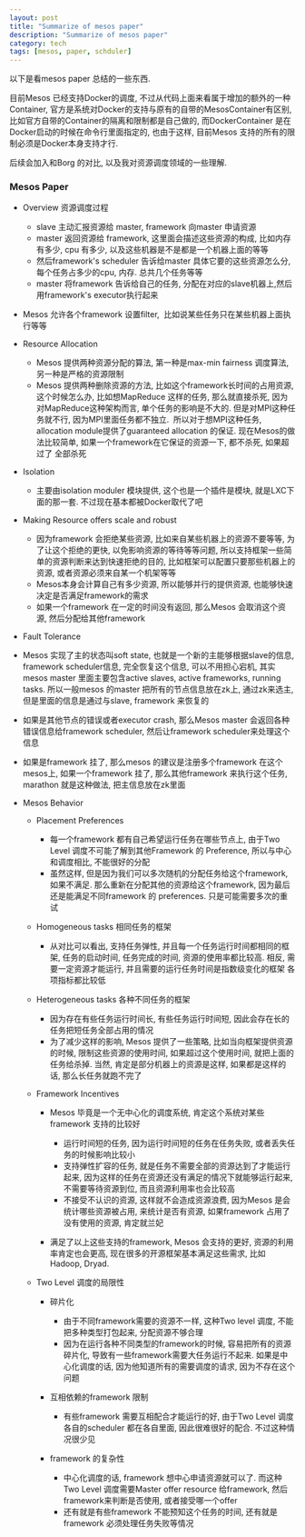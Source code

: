 ```yaml
---
layout: post
title: "Summarize of mesos paper"
description: "Summarize of mesos paper"
category: tech
tags: [mesos, paper, schduler]
---
```


以下是看mesos paper 总结的一些东西.

目前Mesos 已经支持Docker的调度, 不过从代码上面来看属于增加的额外的一种Container,
官方是系统对Docker的支持与原有的自带的MesosContainer有区别,
比如官方自带的Container的隔离和限制都是自己做的, 而DockerContainer
是在Docker启动的时候在命令行里面指定的, 也由于这样, 目前Mesos
支持的所有的限制必须是Docker本身支持才行.

后续会加入和Borg 的对比, 以及我对资源调度领域的一些理解.

### Mesos Paper

* Overview 资源调度过程
    * slave 主动汇报资源给 master, framework 向master 申请资源
    * master 返回资源给 framework, 这里面会描述这些资源的构成, 比如内存有多少, cpu 有多少, 以及这些机器是不是都是一个机器上面的等等
    * 然后framework's scheduler 告诉给master 具体它要的这些资源怎么分, 每个任务占多少的cpu, 内存. 总共几个任务等等
    * master 将framework 告诉给自己的任务, 分配在对应的slave机器上,然后用framework's executor执行起来

* Mesos 允许各个framework 设置filter,  比如说某些任务只在某些机器上面执行等等
* Resource Allocation
    * Mesos 提供两种资源分配的算法, 第一种是max-min fairness 调度算法, 另一种是严格的资源限制
    * Mesos 提供两种删除资源的方法, 比如这个framework长时间的占用资源, 这个时候怎么办, 比如想MapReduce 这样的任务, 那么就直接杀死, 因为对MapReduce这种架构而言, 单个任务的影响是不大的. 但是对MPI这种任务就不行, 因为MPI里面任务都不独立.  所以对于想MPI这种任务, allocation module提供了guaranteed allocation 的保证. 现在Mesos的做法比较简单, 如果一个framework在它保证的资源一下, 都不杀死, 如果超过了 全部杀死

* Isolation
    * 主要由isolation moduler 模块提供, 这个也是一个插件是模块, 就是LXC下面的那一套. 不过现在基本都被Docker取代了吧


* Making Resource offers scale and robust
    * 因为framework 会拒绝某些资源, 比如来自某些机器上的资源不要等等, 为了让这个拒绝的更快, 以免影响资源的等待等等问题, 所以支持框架一些简单的资源判断来达到快速拒绝的目的, 比如框架可以配置只要那些机器上的资源, 或者资源必须来自某一个机架等等
    * Mesos本身会计算自己有多少资源, 所以能够并行的提供资源, 也能够快速决定是否满足framework的需求
    * 如果一个framework 在一定的时间没有返回, 那么Mesos 会取消这个资源, 然后分配给其他framework

* Fault Tolerance
* Mesos 实现了主的状态叫soft state, 也就是一个新的主能够根据slave的信息, framework scheduler信息, 完全恢复这个信息, 可以不用担心宕机, 其实mesos master 里面主要包含active slaves, active frameworks, running tasks. 所以一般mesos 的master 把所有的节点信息放在zk上, 通过zk来选主, 但是里面的信息是通过与slave, framework 来恢复的
* 如果是其他节点的错误或者executor crash, 那么Mesos master 会返回各种错误信息给framework scheduler, 然后让framework scheduler来处理这个信息
* 如果是framework 挂了, 那么mesos 的建议是注册多个framework 在这个mesos上, 如果一个framework 挂了, 那么其他framework 来执行这个任务, marathon 就是这种做法, 把主信息放在zk里面

* Mesos Behavior
    * Placement Preferences
        * 每一个framework 都有自己希望运行任务在哪些节点上, 由于Two Level 调度不可能了解到其他Framework 的 Preference, 所以与中心和调度相比, 不能很好的分配
        * 虽然这样, 但是因为我们可以多次随机的分配任务给这个framework, 如果不满足. 那么重新在分配其他的资源给这个framework, 因为最后还是能满足不同framework 的 preferences. 只是可能需要多次的重试

    * Homogeneous tasks 相同任务的框架
        * 从对比可以看出, 支持任务弹性, 并且每一个任务运行时间都相同的框架, 任务的启动时间, 任务完成的时间, 资源的使用率都比较高. 相反, 需要一定资源才能运行, 并且需要的运行任务时间是指数级变化的框架 各项指标都比较低

    * Heterogeneous tasks 各种不同任务的框架
        * 因为存在有些任务运行时间长, 有些任务运行时间短, 因此会存在长的任务把短任务全部占用的情况
        * 为了减少这样的影响, Mesos 提供了一些策略, 比如当向框架提供资源的时候, 限制这些资源的使用时间, 如果超过这个使用时间, 就把上面的任务给杀掉. 当然, 肯定是部分机器上的资源是这样, 如果都是这样的话, 那么长任务就跑不完了

    * Framework Incentives
        * Mesos 毕竟是一个无中心化的调度系统, 肯定这个系统对某些framework 支持的比较好
            * 运行时间短的任务, 因为运行时间短的任务在任务失败, 或者丢失任务的时候影响比较小
            * 支持弹性扩容的任务, 就是任务不需要全部的资源达到了才能运行起来, 因为这样的任务在资源还没有满足的情况下就能够运行起来, 不需要等待资源到位, 而且资源利用率也会比较高
            * 不接受不认识的资源, 这样就不会造成资源浪费, 因为Mesos 是会统计哪些资源被占用, 来统计是否有资源, 如果framework 占用了没有使用的资源, 肯定就兰妃 

        * 满足了以上这些支持的framework, Mesos 会支持的更好, 资源的利用率肯定也会更高, 现在很多的开源框架基本满足这些需求, 比如Hadoop, Dryad. 

    * Two Level 调度的局限性 
        * 碎片化
            * 由于不同framework需要的资源不一样, 这种Two level 调度, 不能把多种类型打包起来, 分配资源不够合理
            * 因为在运行各种不同类型的framework的时候, 容易把所有的资源碎片化, 导致有一些framework需要大任务运行不起来. 如果是中心化调度的话, 因为他知道所有的需要调度的请求, 因为不存在这个问题

        * 互相依赖的framework 限制
            * 有些framework 需要互相配合才能运行的好, 由于Two Level 调度各自的scheduler 都在各自里面, 因此很难很好的配合. 不过这种情况很少见

        * framework 的复杂性
            * 中心化调度的话, framework 想中心申请资源就可以了. 而这种Two Level 调度需要Master offer resource 给framework, 然后framework来判断是否使用, 或者接受哪一个offer
            * 还有就是有些framework 不能预知这个任务的时间, 还有就是framework 必须处理任务失败等情况


